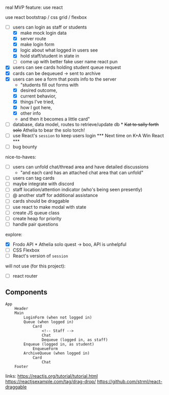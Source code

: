 real MVP feature: 
use react
<!-- understand react router -->
use react bootstrap / css grid / flexbox
- [ ] users can login as staff or students
    - [x] make mock login data
    - [x] server route
    - [x] make login form
    - [x] logic about what logged in users see
    - [x] hold staff/student in state in <Main />
    - [ ] come up with better fake user name react pun
- [x] users can see cards holding student queue request
- [x] cards can be dequeued -> sent to archive
- [x] users can see a form that posts info to the server
    - "students fill out forms with
    - [x] desired outcome, 
    - [x] current behavior, 
    - [x] things I've tried, 
    - [x] how I got here, 
    - [x] other info
    - and then it becomes a little card"
- [ ] database, data model, routes to retrieve/update db * ~~Kat to sally forth solo~~ Athelia to bear the solo torch!
- [ ] use React's `session` to keep users login *** Next time on K+A Win React ***
- [ ] bug bounty

nice-to-haves:
- [ ] users can unfold chat/thread area and have detailed discussions
    - "and each card has an attached chat area that can unfold"
- [ ] users can tag cards
- [ ] maybe integrate with discord
- [ ] staff location/attention indicator (who's being seen presently)
- [ ] @ another staff for additional assistance
- [ ] cards should be draggable
- [ ] use react to make modal with state
- [ ] create JS queue class
- [ ] create heap for priority
- [ ] handle pair questions

explore:
- [x] Frodo API * Athelia solo quest -> boo, API is unhelpful
- [ ] CSS Flexbox
- [ ] React's version of `session`

will not use (for this project):
- [ ] react router
 
Components
----------
    App
        Header
        Main
            LoginForm (when not logged in)
            Queue (when logged in)
                Card
                    <!-- Staff -->
                    Chat
                    Dequeue (logged in, as staff)
            Enqueue (logged in, as student)
                EnqueueForm
            ArchiveQueue (when logged in)
                Card
                    Chat
        Footer
 




<!-- Co-authored-by: Katrina Huber-Juma <katrina.huber@gmail.com>" -->
<!-- Co-authored-by: Athelia Crosmun <hi@athelia.codes>" -->

links:
https://reactjs.org/tutorial/tutorial.html
https://reactjsexample.com/tag/drag-drop/
https://github.com/strml/react-draggable